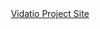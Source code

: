 <center>
<a href="https://develop.vidatio.mediacube.at" target="_blank">Vidatio Project Site</a>
</center>
